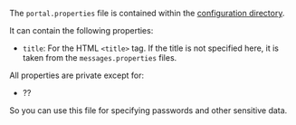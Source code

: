 The `portal.properties` file is contained within the [configuration directory](conf_dir.md).

It can contain the following properties:

* `title`: For the HTML `<title>` tag. If the title is not specified here, it is taken from the `messages.properties` files.

All properties are private except for:

* ??

So you can use this file for specifying passwords and other sensitive data.

